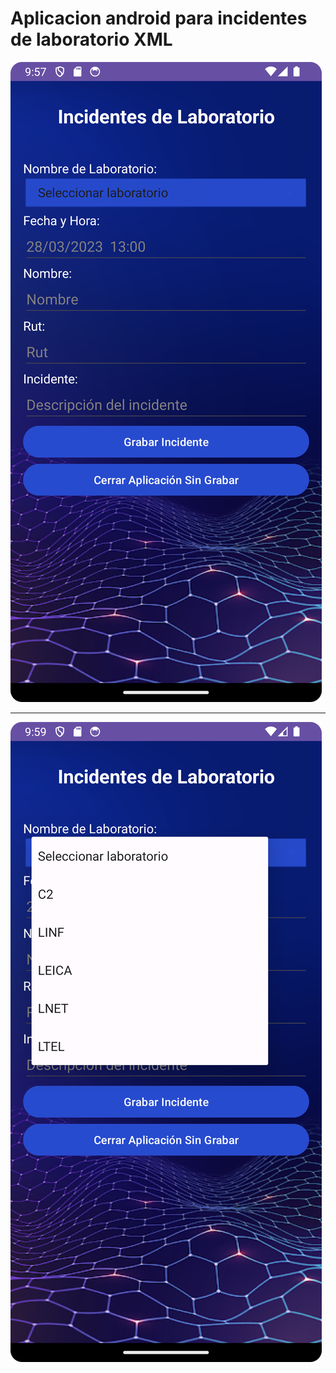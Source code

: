 # Aplicacion android para incidentes de laboratorio XML


![aplicacion inicial](aplicacion.png)

---

![detalles laboratorio](imagen2.png)
